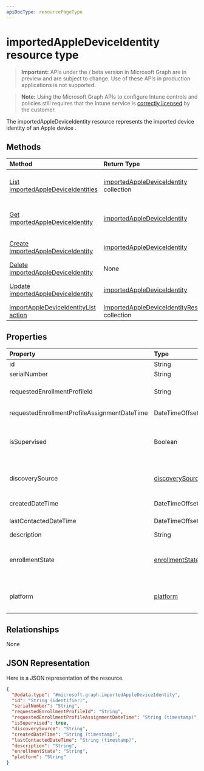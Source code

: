```yaml
---
apiDocType: resourcePageType
---
```

# importedAppleDeviceIdentity resource type

> **Important:** APIs under the / beta version in Microsoft Graph are in preview and are subject to change. Use of these APIs in production applications is not supported.

> **Note:** Using the Microsoft Graph APIs to configure Intune controls and policies still requires that the Intune service is [correctly licensed](https://go.microsoft.com/fwlink/?linkid=839381) by the customer.

The importedAppleDeviceIdentity resource represents the imported device identity of an Apple device .
## Methods
|Method|Return Type|Description|
|:---|:---|:---|
|[List importedAppleDeviceIdentities](../api/intune_enrollment_importedappledeviceidentity_list.md)|[importedAppleDeviceIdentity](../resources/intune_enrollment_importedappledeviceidentity.md) collection|List properties and relationships of the [importedAppleDeviceIdentity](../resources/intune_enrollment_importedappledeviceidentity.md) objects.|
|[Get importedAppleDeviceIdentity](../api/intune_enrollment_importedappledeviceidentity_get.md)|[importedAppleDeviceIdentity](../resources/intune_enrollment_importedappledeviceidentity.md)|Read properties and relationships of the [importedAppleDeviceIdentity](../resources/intune_enrollment_importedappledeviceidentity.md) object.|
|[Create importedAppleDeviceIdentity](../api/intune_enrollment_importedappledeviceidentity_create.md)|[importedAppleDeviceIdentity](../resources/intune_enrollment_importedappledeviceidentity.md)|Create a new [importedAppleDeviceIdentity](../resources/intune_enrollment_importedappledeviceidentity.md) object.|
|[Delete importedAppleDeviceIdentity](../api/intune_enrollment_importedappledeviceidentity_delete.md)|None|Deletes a [importedAppleDeviceIdentity](../resources/intune_enrollment_importedappledeviceidentity.md).|
|[Update importedAppleDeviceIdentity](../api/intune_enrollment_importedappledeviceidentity_update.md)|[importedAppleDeviceIdentity](../resources/intune_enrollment_importedappledeviceidentity.md)|Update the properties of a [importedAppleDeviceIdentity](../resources/intune_enrollment_importedappledeviceidentity.md) object.|
|[importAppleDeviceIdentityList action](../api/intune_enrollment_importedappledeviceidentity_importappledeviceidentitylist.md)|[importedAppleDeviceIdentityResult](../resources/intune_enrollment_importedappledeviceidentityresult.md) collection|Not yet documented|

## Properties
|Property|Type|Description|
|:---|:---|:---|
|id|String|Key of the entity.|
|serialNumber|String|Device serial number|
|requestedEnrollmentProfileId|String|Enrollment profile Id admin intends to apply to the device during next enrollment|
|requestedEnrollmentProfileAssignmentDateTime|DateTimeOffset|The time enrollment profile was assigned to the device|
|isSupervised|Boolean|Indicates if the Apple device is supervised. More information is at: https://support.apple.com/en-us/HT202837|
|discoverySource|[discoverySource](../resources/intune_enrollment_discoverysource.md)|Apple device discovery source. Possible values are: `unknown`, `adminImport`, `deviceEnrollmentProgram`.|
|createdDateTime|DateTimeOffset|Created Date Time of the device|
|lastContactedDateTime|DateTimeOffset|Last Contacted Date Time of the device|
|description|String|The description of the device|
|enrollmentState|[enrollmentState](../resources/intune_enrollment_enrollmentstate.md)|The state of the device in Intune. Possible values are: `unknown`, `enrolled`, `pendingReset`, `failed`, `notContacted`, `blocked`.|
|platform|[platform](../resources/intune_enrollment_platform.md)|The platform of the Device. Possible values are: `unknown`, `ios`, `android`, `windows`, `windowsMobile`, `macOS`.|

## Relationships
None
## JSON Representation
Here is a JSON representation of the resource.
<!-- {
  "blockType": "resource",
  "keyProperty": "id",
  "@odata.type": "microsoft.graph.importedAppleDeviceIdentity"
}
-->
``` json
{
  "@odata.type": "#microsoft.graph.importedAppleDeviceIdentity",
  "id": "String (identifier)",
  "serialNumber": "String",
  "requestedEnrollmentProfileId": "String",
  "requestedEnrollmentProfileAssignmentDateTime": "String (timestamp)",
  "isSupervised": true,
  "discoverySource": "String",
  "createdDateTime": "String (timestamp)",
  "lastContactedDateTime": "String (timestamp)",
  "description": "String",
  "enrollmentState": "String",
  "platform": "String"
}
```





